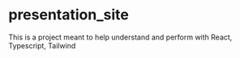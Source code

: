 # presentation_site
This is a project meant to help understand and perform with React, Typescript, Tailwind
